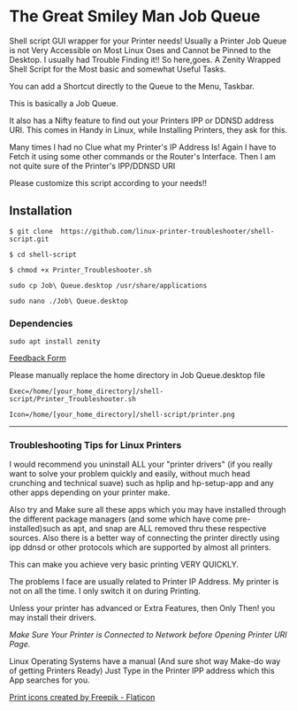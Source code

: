 
# The Great Smiley Man Job Queue


Shell script GUI wrapper for your Printer needs!
Usually a Printer Job Queue is not Very Accessible on Most Linux Oses and Cannot be
Pinned to the Desktop. I usually had Trouble Finding it!!
So here,goes. A Zenity Wrapped Shell Script for the Most basic and somewhat Useful Tasks.

You can add a Shortcut directly to the Queue to the Menu, Taskbar.

This is basically a Job Queue.

It also has a Nifty feature to find out your Printers IPP or DDNSD address URI.
This comes in Handy in Linux, while Installing Printers, they ask for this.

Many times I had no Clue what my Printer's IP Address Is!
Again I have to Fetch it using some other commands or the Router's Interface.
Then I am not quite sure of the Printer's IPP/DDNSD URI

Please customize this script according to your needs!!

## Installation
```$ git clone  https://github.com/linux-printer-troubleshooter/shell-script.git   ```

```$ cd shell-script ```

```$ chmod +x Printer_Troubleshooter.sh ```

 ```sudo cp Job\ Queue.desktop /usr/share/applications ```
 
 ```sudo nano ./Job\ Queue.desktop```

### Dependencies
```sudo apt install zenity```


 <a href="https://form.jotform.com/223103545577455"> Feedback Form </a>

 Please manually replace the home directory in Job Queue.desktop file
 

 
```Exec=/home/[your_home_directory]/shell-script/Printer_Troubleshooter.sh```

```Icon=/home/[your_home_directory]/shell-script/printer.png```
<hr>

### Troubleshooting Tips for Linux Printers
I would recommend you uninstall ALL your "printer drivers" (if you really want to solve your problem
quickly and easily, without much head crunching and technical suave) such as hplip and hp-setup-app
and any other apps depending on your printer make. 

Also try and Make sure all these apps which you may have installed through the different package managers
(and some which have come pre-installed)such as apt, and snap are ALL removed thru these respective sources.
Also there is a better way of connecting the printer directly using ipp ddnsd or other protocols which are
supported by almost all printers.


This can make you achieve very basic printing VERY QUICKLY.

The problems I face are usually related to Printer IP Address. My printer is not  on all the time. I only 
switch it on during Printing.


Unless your printer has advanced or Extra Features, then Only Then! you may install their drivers.

_Make Sure Your Printer is Connected to Network before Opening Printer URI Page._

Linux Operating Systems have a manual (And sure shot way Make-do way of getting Printers Ready)
Just Type in the Printer IPP address which this App searches for you.


 
<a href="https://www.flaticon.com/free-icons/print" title="print icons">Print icons created by Freepik - Flaticon</a>

